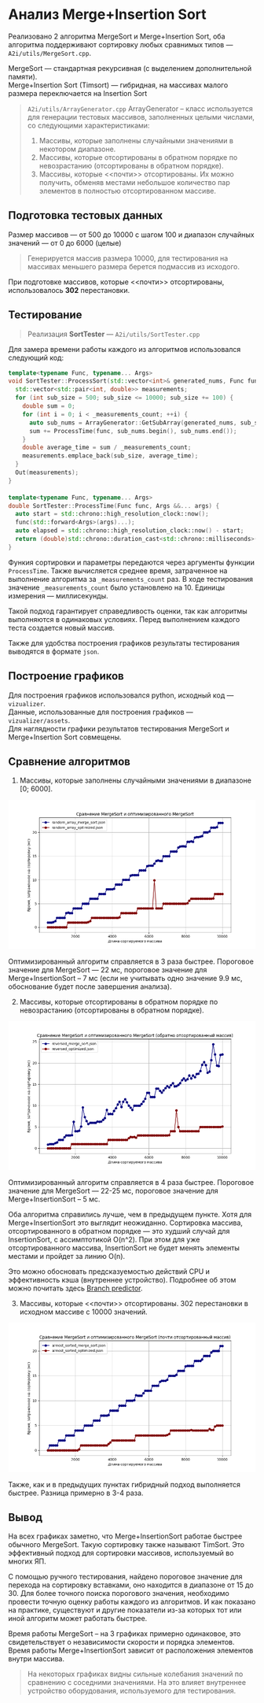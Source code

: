 # Анализ Merge+Insertion Sort

Реализовано 2 алгоритма MergeSort и Merge+Insertion Sort, оба алгоритма поддерживают сортировку любых сравнимых типов — `A2i/utils/MergeSort.cpp`.

MergeSort — стандартная рекурсивная (с выделением дополнительной памяти). <br>
Merge+Insertion Sort (Timsort) — гибридная, на массивах малого размера переключается на Insertion Sort

> `A2i/utils/ArrayGenerator.cpp` ArrayGenerator – класс используется для генерации тестовых массивов, заполненных целыми числами, со следующими характеристиками:
> 1. Массивы, которые заполнены случайными значениями в некотором диапазоне.
> 2. Массивы, которые отсортированы в обратном порядке по невозрастанию (отсортированы в обратном порядке).
> 3. Массивы, которые <<почти>> отсортированы. Их можно получить, обменяв местами небольшое количество пар элементов в полностью отсортированном массиве.

## Подготовка тестовых данных

Размер массивов — от 500 до 10000 с шагом 100 и диапазон случайных значений — от 0 до 6000 (целые)

> Генерируется массив размера 10000, для тестирования на массивах меньшего размера берется подмассив из исходого.

При подготовке массивов, которые <<почти>> отсортированы, использовалось **302** перестановки. <br>

## Тестирование

> Реализация **SortTester** — `A2i/utils/SortTester.cpp`

Для замера времени работы каждого из алгоритмов использовался следующий код:

```c++
template<typename Func, typename... Args>
void SortTester::ProcessSort(std::vector<int>& generated_nums, Func func) {
  std::vector<std::pair<int, double>> measurements;
  for (int sub_size = 500; sub_size <= 10000; sub_size += 100) {
    double sum = 0;
    for (int i = 0; i < _measurements_count; ++i) {
      auto sub_nums = ArrayGenerator::GetSubArray(generated_nums, sub_size);
      sum += ProcessTime(func, sub_nums.begin(), sub_nums.end());
    }
    double average_time = sum / _measurements_count;
    measurements.emplace_back(sub_size, average_time);
  }
  Out(measurements);
}

template<typename Func, typename... Args>
double SortTester::ProcessTime(Func func, Args &&... args) {
  auto start = std::chrono::high_resolution_clock::now();
  func(std::forward<Args>(args)...);
  auto elapsed = std::chrono::high_resolution_clock::now() - start;
  return (double)std::chrono::duration_cast<std::chrono::milliseconds>(elapsed).count();
}
```

Функия сортировки и параметры передаются через аргументы функции `ProcessTime`.
Также вычисляется среднее время, затраченное на выполнение алгоритма за `_measurements_count` раз.
В ходе тестирования значение `_measurements_count` было установлено на 10.
Единицы измерения — миллисекунды.

Такой подход гарантирует справедливость оценки, так как алгоритмы выполняются в одинаковых условиях.
Перед выполнением каждого теста создается новый массив.

Также для удобства построения графиков результаты тестирования выводятся в формате `json`.

## Построение графиков

Для построения графиков использовался python, исходный код — `vizualizer`. <br>
Данные, использованные для построения графиков — `vizualizer/assets`. <br>
Для наглядности графики результатов тестирования MergeSort и Merge+Insertion Sort совмещены.

## Сравнение алгоритмов

1. Массивы, которые заполнены случайными значениями в диапазоне [0; 6000].

![](output/random-array-combined.png)

Оптимизированный алгоритм справляется в 3 раза быстрее.
Пороговое значение для MergeSort — 22 мс, пороговое значение для Merge+InsertionSort – 7 мс (если не учитывать одно значение 9.9 мс, обоснование будет после завершения анализа).

2. Массивы, которые отсортированы в обратном порядке по невозрастанию (отсортированы в обратном порядке).

![](output/reversed-sorted-array-combined.png)

Оптимизированный алгоритм справляется в 4 раза быстрее.
Пороговое значение для MergeSort — 22-25 мс, пороговое значение для Merge+InsertionSort – 5 мс.

Оба алгоритма справились лучше, чем в предыдущем пункте. Хотя для Merge+InsertionSort это выглядит неожиданно.
Сортировка массива, отсортированного в обратном порядке — это худший случай для InsertionSort, с ассимптотикой O(n^2).
При этом для уже отсортированного массива, InsertionSort не будет менять элементы местами и пройдет за линию O(n).

Это можно обосновать предсказуемостью действий CPU и эффективность кэша (внутреннее устройство).
Подробнее об этом можно почитать здесь [Branch predictor](https://en.wikipedia.org/wiki/Branch_predictor).

3. Массивы, которые <<почти>> отсортированы. 302 перестановки в исходном массиве с 10000 значений.

![](output/almost-sorted-array-combined.png)

Также, как и в предыдущих пунктах гибридный подход выполняется быстрее. Разница примерно в 3-4 раза.

## Вывод

На всех графиках заметно, что Merge+InsertionSort работае быстрее обычного MergeSort. Такую сортировку также называют TimSort. Это эффективный подход для сортировки массивов, используемый во многих ЯП.

С помощью ручного тестирования, найдено пороговое значение для перехода на сортировку вставками, оно находится в диапазоне от 15 до 30.
Для более точного поиска порогового значения, необходимо провести точную оценку работы каждого из алгоритмов. И как показано на практике, существуют и другие показатели из-за которых тот или иной алгоритм может работать быстрее.

Время работы MergeSort – на 3 графиках примерно одинаковое, это свидетельствует о независимости скорости и порядка элементов. <br>
Время работы Merge+InsertionSort зависит от расположения элементов внутри массива.

> На некоторых графиках видны сильные колебания значений по сравнению с соседними значениями. На это влияет внутреннее устройство оборудования, используемого для тестирования.
